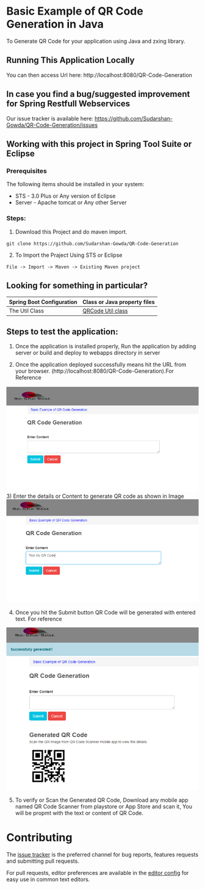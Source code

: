 # Basic Example of QR Code Generation in Java
  To Generate QR Code for your application using Java and zxing library.

## Running This Application Locally

You can then access Url here: http://localhost:8080/QR-Code-Generation


## In case you find a bug/suggested improvement for Spring Restfull Webservices
Our issue tracker is available here: https://github.com/Sudarshan-Gowda/QR-Code-Generation/issues


## Working with this project in Spring Tool Suite or Eclipse

### Prerequisites
The following items should be installed in your system:
* STS - 3.0 Plus or Any version of Eclipse
* Server - Apache tomcat or Any other Server

### Steps:

1) Download this Project and do maven import.
```
git clone https://github.com/Sudarshan-Gowda/QR-Code-Generation
```
2) To Import the Praject Using STS or Eclipse
```
File -> Import -> Maven -> Existing Maven project
```


## Looking for something in particular?

|Spring Boot Configuration | Class or Java property files  |
|--------------------------|---|
|The Util Class | [QRCode Util class](https://github.com/Sudarshan-Gowda/QR-Code-Generation/blob/master/src/main/java/com/star/sud/qrcode/util/QRCodeUtil.java) |


## Steps to test the application:

1) Once the application is installed properly, Run the application by adding server or build and deploy to webapps directory in server<br>

2) Once the application deployed successfully means hit the URL from your browser. (http://localhost:8080/QR-Code-Generation).For Reference 
<img src="https://github.com/Sudarshan-Gowda/QR-Code-Generation/blob/master/docs/picture1.png">
3) Enter the details or Content to generate QR code as shown in Image 
<img src="https://github.com/Sudarshan-Gowda/QR-Code-Generation/blob/master/docs/picture2.png"/>

4) Once you hit the Submit button QR Code will be generated with entered text. For reference 
<img src="https://github.com/Sudarshan-Gowda/QR-Code-Generation/blob/master/docs/picture3.png"/>

5) To verify or Scan the Generated QR Code, Download any mobile app named QR Code Scanner from playstore or App Store and scan it, You will be propmt with the text or content of QR Code.<br>
   
# Contributing

The [issue tracker](https://github.com/Sudarshan-Gowda/QR-Code-Generation/issues) is the preferred channel for bug reports, features requests and submitting pull requests.

For pull requests, editor preferences are available in the [editor config](.editorconfig) for easy use in common text editors. 

